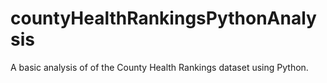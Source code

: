 # countyHealthRankingsPythonAnalysis
A basic analysis of of the County Health Rankings dataset using Python.
